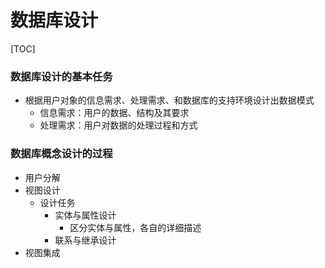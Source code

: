 # 数据库设计

[TOC]

### 数据库设计的基本任务

+ 根据用户对象的信息需求、处理需求、和数据库的支持环境设计出数据模式
  + 信息需求：用户的数据、结构及其要求
  + 处理需求：用户对数据的处理过程和方式

### 数据库概念设计的过程

+ 用户分解
+ 视图设计
  + 设计任务
    + 实体与属性设计
      + 区分实体与属性，各自的详细描述
    + 联系与继承设计
+ 视图集成

